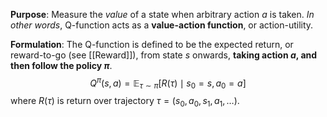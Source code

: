 **Purpose**: Measure the *value* of a state when arbitrary action $a$ is taken.
*In other words*, Q-function acts as a **value-action function**, or action-utility.

**Formulation**: The Q-function is defined to be the expected return, or reward-to-go (see [[Reward]]), from state $s$ onwards, **taking action $a$, and then follow the policy $\pi$**.
$$Q^{\pi}(s,a) = \mathbb{E}_{\tau \sim \pi} \left[ R(\tau) \mid s_0 = s, a_0 = a \right]$$
where $R(\tau)$ is return over trajectory $\tau = (s_0, a_0, s_1, a_1, \dots)$.